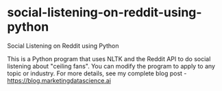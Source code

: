 # social-listening-on-reddit-using-python
Social Listening on Reddit using Python

This is a Python program that uses NLTK and the Reddit API to do social listening about "ceiling fans". You can modify the program to apply to any topic or industry. For more details, see my complete blog post - https://blog.marketingdatascience.ai

